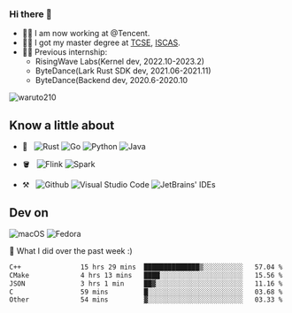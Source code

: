 ### Hi there 👋
- 👨‍💻 I am now working at @Tencent.
- 👨‍🎓 I got my master degree at [TCSE](http://www.tcse.cn), [ISCAS](http://www.iscas.ac.cn).
- 👨‍💻 Previous internship:
  - RisingWave Labs(Kernel dev, 2022.10-2023.2)
  - ByteDance(Lark Rust SDK dev, 2021.06-2021.11)
  - ByteDance(Backend dev, 2020.6-2020.10

<img src="https://komarev.com/ghpvc/?username=waruto210" alt="waruto210" />


## Know a little about

- 📖 &nbsp;
  ![Rust](https://img.shields.io/badge/Rust-red?style=for-the-badge&logo=rust&logoColor=white)
  ![Go](https://img.shields.io/badge/Go-00ADD8?style=for-the-badge&logo=go&logoColor=white)
  ![Python](https://img.shields.io/badge/Python-3776AB?style=for-the-badge&logo=python&logoColor=white)
  ![Java](https://img.shields.io/badge/Java-ED8B00?style=for-the-badge&logo=java&logoColor=white)

- 🪣 &nbsp;
  ![Flink](https://img.shields.io/badge/-Flink-black?style=for-the-badge&logo=apacheflink)
  ![Spark](https://img.shields.io/badge/-Spark-black?style=for-the-badge&logo=apachespark)

- ⚒️ &nbsp;
  ![Github](https://img.shields.io/badge/GitHub-100000?style=for-the-badge&logo=github&logoColor=white)
  ![Visual Studio Code](https://img.shields.io/badge/-Visual%20Studio%20Code-333333?style=for-the-badge&logo=visual-studio-code&logoColor=007ACC)
  ![JetBrains' IDEs](https://img.shields.io/badge/-JetBrains'%20IDEs-333333?style=for-the-badge&logo=jetbrains&logoColor=#000000)

## Dev on
![macOS](https://img.shields.io/badge/-macOS-black?style=for-the-badge&logo=Apple)
![Fedora](https://img.shields.io/badge/-Fedora_Linux-blue?style=for-the-badge&logo=fedora&logoColor=white)

🔭 What I did over the past week :)

<!--START_SECTION:waka-->

```txt
C++               15 hrs 29 mins  ██████████████▒░░░░░░░░░░   57.04 %
CMake             4 hrs 13 mins   ████░░░░░░░░░░░░░░░░░░░░░   15.56 %
JSON              3 hrs 1 min     ██▓░░░░░░░░░░░░░░░░░░░░░░   11.16 %
C                 59 mins         █░░░░░░░░░░░░░░░░░░░░░░░░   03.68 %
Other             54 mins         ▓░░░░░░░░░░░░░░░░░░░░░░░░   03.33 %
```

<!--END_SECTION:waka-->
